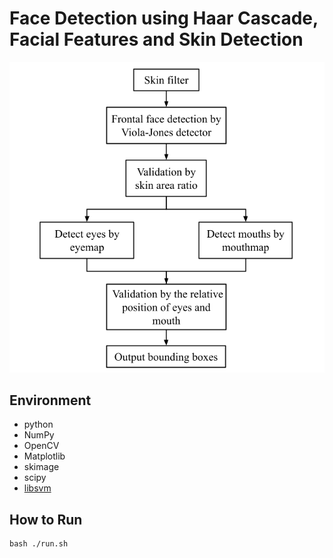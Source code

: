 # Face Detection using Haar Cascade, Facial Features and Skin Detection
![](./flowchart.png)

## Environment
- python
- NumPy
- OpenCV
- Matplotlib
- skimage
- scipy
- [libsvm](https://github.com/cjlin1/libsvm)

## How to Run
```shell
bash ./run.sh
```